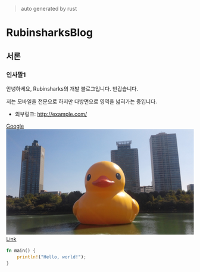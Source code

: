 
> auto generated by rust

# RubinsharksBlog

## 서론

### 인사말1

안녕하세요, Rubinsharks의 개발 블로그입니다. 반갑습니다.

저는 모바일을 전문으로 하지만
다방면으로 영역을 넓혀가는 중입니다.

* 외부링크: <http://example.com/>

[Google](https://google.com "google link")
![Alt text](image.jpeg "Optional title")
[Link](rust/rust.html "")

``` rust
fn main() {
    println!("Hello, world!");
}
```

[#TAG]: # "android, rust"